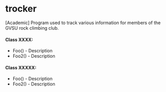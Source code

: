 # trocker
[Academic] Program used to track various information for members of the GVSU rock climbing club.


#### Class XXXX:
* Foo() - Description
* Foo2() - Description


#### Class XXXXX:
* Foo() - Description
* Foo2() - Description
